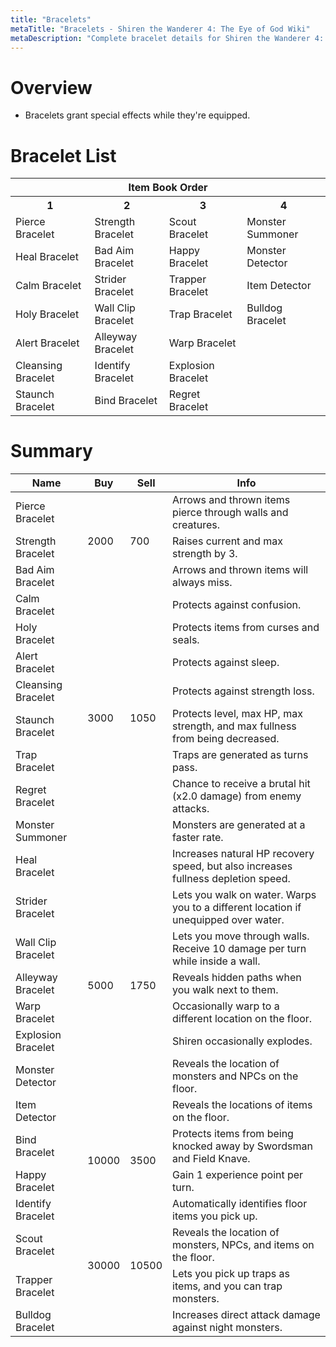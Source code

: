 ```yaml
---
title: "Bracelets"
metaTitle: "Bracelets - Shiren the Wanderer 4: The Eye of God Wiki"
metaDescription: "Complete bracelet details for Shiren the Wanderer 4: The Eye of God and the Devil's Navel."
---
```


# Overview

- Bracelets grant special effects while they're equipped.

# Bracelet List

<table class="itemListCentered">
  <tr>
    <th colspan="5">Item Book Order</th>
  </tr>
  <tr>
    <th>1</th>
    <th>2</th>
    <th>3</th>
    <th>4</th>
  </tr>
  <tr>
    <td class="highlightLightblue">Pierce Bracelet</td>
    <td class="highlightLightblue">Strength Bracelet</td>
    <td class="highlightLightblue">Scout Bracelet</td>
    <td class="highlightLightblue">Monster Summoner</td>
  </tr>
  <tr>
    <td class="highlightLightblue">Heal Bracelet</td>
    <td class="highlightLightblue">Bad Aim Bracelet</td>
    <td class="highlightLightblue">Happy Bracelet</td>
    <td class="highlightLightblue">Monster Detector</td>
  </tr>
  <tr>
    <td class="highlightLightblue">Calm Bracelet</td>
    <td class="highlightLightblue">Strider Bracelet</td>
    <td class="highlightLightblue">Trapper Bracelet</td>
    <td class="highlightLightblue">Item Detector</td>
  </tr>
  <tr>
    <td class="highlightLightblue">Holy Bracelet</td>
    <td class="highlightLightblue">Wall Clip Bracelet</td>
    <td class="highlightLightblue">Trap Bracelet</td>
    <td class="highlightLightblue">Bulldog Bracelet</td>
  </tr>
  <tr>
    <td class="highlightLightblue">Alert Bracelet</td>
    <td class="highlightLightblue">Alleyway Bracelet</td>
    <td class="highlightLightblue">Warp Bracelet</td>
    <td></td>
  </tr>
  <tr>
    <td class="highlightLightblue">Cleansing Bracelet</td>
    <td class="highlightLightblue">Identify Bracelet</td>
    <td class="highlightLightblue">Explosion Bracelet</td>
    <td></td>
  </tr>
  <tr>
    <td class="highlightLightblue">Staunch Bracelet</td>
    <td class="highlightLightblue">Bind Bracelet</td>
    <td class="highlightLightblue">Regret Bracelet</td>
    <td></td>
  </tr>
</table>

# Summary

<table class="itemListCentered">
  <thead>
    <tr>
      <th>Name</th>
      <th>Buy</th>
      <th>Sell</th>
      <th>Info</th>
    </tr>
  </thead>
  <tbody>
    <tr>
      <td class="highlightYellow">Pierce Bracelet</td>
      <td rowspan="3">2000</td>
      <td rowspan="3">700</td>
      <td class="leftText">Arrows and thrown items pierce through walls and creatures.</td>
    </tr>
    <tr>
      <td class="highlightYellow">Strength Bracelet</td>
      <td class="leftText">Raises current and max strength by 3.</td>
    </tr>
    <tr>
      <td class="highlightYellow">Bad Aim Bracelet</td>
      <td class="leftText">Arrows and thrown items will always miss.</td>
    </tr>
    <tr>
      <td class="highlightYellow">Calm Bracelet</td>
      <td rowspan="8">3000</td>
      <td rowspan="8">1050</td>
      <td class="leftText">Protects against confusion.</td>
    </tr>
    <tr>
      <td class="highlightYellow">Holy Bracelet</td>
      <td class="leftText">Protects items from curses and seals.</td>
    </tr>
    <tr>
      <td class="highlightYellow">Alert Bracelet</td>
      <td class="leftText">Protects against sleep.</td>
    </tr>
    <tr>
      <td class="highlightYellow">Cleansing Bracelet</td>
      <td class="leftText">Protects against strength loss.</td>
    </tr>
    <tr>
      <td class="highlightYellow">Staunch Bracelet</td>
      <td class="leftText">Protects level, max HP, max strength, and max fullness from being decreased.</td>
    </tr>
    <tr>
      <td class="highlightYellow">Trap Bracelet</td>
      <td class="leftText">Traps are generated as turns pass.</td>
    </tr>
    <tr>
      <td class="highlightYellow">Regret Bracelet</td>
      <td class="leftText">Chance to receive a brutal hit (x2.0 damage) from enemy attacks.</td>
    </tr>
    <tr>
      <td class="highlightYellow">Monster Summoner</td>
      <td class="leftText">Monsters are generated at a faster rate.</td>
    </tr>
    <tr>
      <td class="highlightYellow">Heal Bracelet</td>
      <td rowspan="8">5000</td>
      <td rowspan="8">1750</td>
      <td class="leftText">Increases natural HP recovery speed, but also increases fullness depletion speed.</td>
    </tr>
    <tr>
      <td class="highlightYellow">Strider Bracelet</td>
      <td class="leftText">Lets you walk on water. Warps you to a different location if unequipped over water.</td>
    </tr>
    <tr>
      <td class="highlightYellow">Wall Clip Bracelet</td>
      <td class="leftText">Lets you move through walls. Receive 10 damage per turn while inside a wall.</td>
    </tr>
    <tr>
      <td class="highlightYellow">Alleyway Bracelet</td>
      <td class="leftText">Reveals hidden paths when you walk next to them.</td>
    </tr>
    <tr>
      <td class="highlightYellow">Warp Bracelet</td>
      <td class="leftText">Occasionally warp to a different location on the floor.</td>
    </tr>
    <tr>
      <td class="highlightYellow">Explosion Bracelet</td>
      <td class="leftText">Shiren occasionally explodes.</td>
    </tr>
    <tr>
      <td class="highlightYellow">Monster Detector</td>
      <td class="leftText">Reveals the location of monsters and NPCs on the floor.</td>
    </tr>
    <tr>
      <td class="highlightYellow">Item Detector</td>
      <td class="leftText">Reveals the locations of items on the floor.</td>
    </tr>
    <tr>
      <td class="highlightYellow">Bind Bracelet</td>
      <td rowspan="2">10000</td>
      <td rowspan="2">3500</td>
      <td class="leftText">Protects items from being knocked away by Swordsman and Field Knave.</td>
    </tr>
    <tr>
      <td class="highlightYellow">Happy Bracelet</td>
      <td class="leftText">Gain 1 experience point per turn.</td>
    </tr>
    <tr>
      <td class="highlightYellow">Identify Bracelet</td>
      <td rowspan="4">30000</td>
      <td rowspan="4">10500</td>
      <td class="leftText">Automatically identifies floor items you pick up.</td>
    </tr>
    <tr>
      <td class="highlightYellow">Scout Bracelet</td>
      <td class="leftText">Reveals the location of monsters, NPCs, and items on the floor.</td>
    </tr>
    <tr>
      <td class="highlightYellow">Trapper Bracelet</td>
      <td class="leftText">Lets you pick up traps as items, and you can trap monsters.</td>
    </tr>
    <tr>
      <td class="highlightYellow">Bulldog Bracelet</td>
      <td class="leftText">Increases direct attack damage against night monsters.</td>
    </tr>
  </tbody>
</table>
